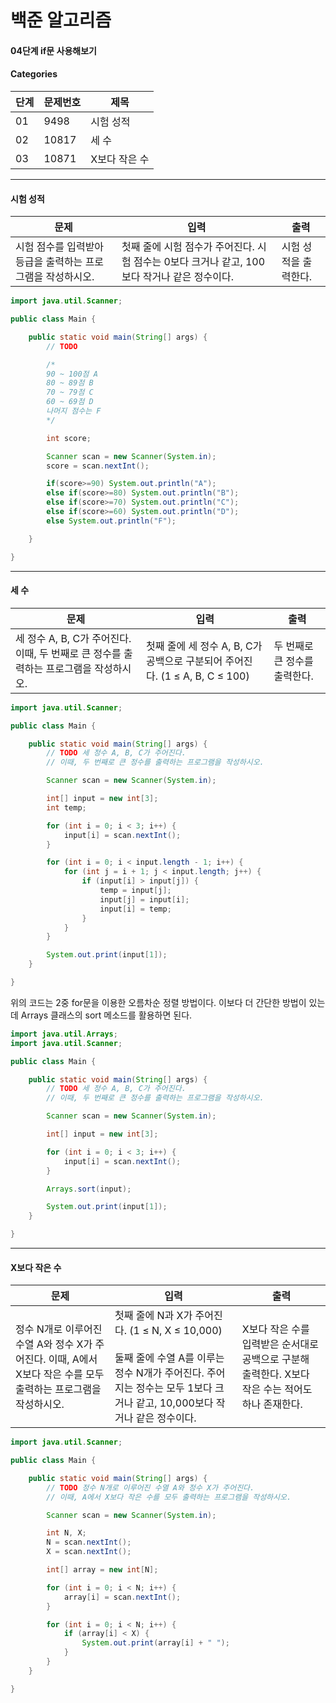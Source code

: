 # 백준 알고리즘

#### 04단계 if문 사용해보기

#### Categories

|<center>단계</center>|<center>문제번호</center>|<center>제목</center>|
|---|---|---|
|01|9498|시험 성적|
|02|10817|세 수|
|03|10871|X보다 작은 수|

<hr>

#### 시험 성적

|<center>문제</center>|<center>입력</center>|<center>출력</center>|
|---|---|---|
|시험 점수를 입력받아 등급을 출력하는 프로그램을 작성하시오.|첫째 줄에 시험 점수가 주어진다. 시험 점수는 0보다 크거나 같고, 100보다 작거나 같은 정수이다.|시험 성적을 출력한다.|

```java
import java.util.Scanner;

public class Main {

	public static void main(String[] args) {
		// TODO

		/*
		90 ~ 100점 A
		80 ~ 89점 B
		70 ~ 79점 C
		60 ~ 69점 D
		나머지 점수는 F
		*/

		int score;

		Scanner scan = new Scanner(System.in);
		score = scan.nextInt();

		if(score>=90) System.out.println("A");
		else if(score>=80) System.out.println("B");
		else if(score>=70) System.out.println("C");
		else if(score>=60) System.out.println("D");
		else System.out.println("F");

	}

}

```

<hr>

#### 세 수

|<center>문제</center>|<center>입력</center>|<center>출력</center>|
|---|---|---|
|세 정수 A, B, C가 주어진다. 이때, 두 번째로 큰 정수를 출력하는 프로그램을 작성하시오.|첫째 줄에 세 정수 A, B, C가 공백으로 구분되어 주어진다. (1 ≤ A, B, C ≤ 100)|두 번째로 큰 정수를 출력한다.|

```java
import java.util.Scanner;

public class Main {

	public static void main(String[] args) {
		// TODO 세 정수 A, B, C가 주어진다.
		// 이때, 두 번째로 큰 정수를 출력하는 프로그램을 작성하시오.

		Scanner scan = new Scanner(System.in);

		int[] input = new int[3];
		int temp;

		for (int i = 0; i < 3; i++) {
			input[i] = scan.nextInt();
		}

		for (int i = 0; i < input.length - 1; i++) {
			for (int j = i + 1; j < input.length; j++) {
				if (input[i] > input[j]) {
					temp = input[j];
					input[j] = input[i];
					input[i] = temp;
				}
			}
		}

		System.out.print(input[1]);
	}

}

```

위의 코드는 2중 for문을 이용한 오름차순 정렬 방법이다. 이보다 더 간단한 방법이 있는데 Arrays 클래스의 sort 메소드를 활용하면 된다.

```java
import java.util.Arrays;
import java.util.Scanner;

public class Main {

	public static void main(String[] args) {
		// TODO 세 정수 A, B, C가 주어진다.
		// 이때, 두 번째로 큰 정수를 출력하는 프로그램을 작성하시오.

		Scanner scan = new Scanner(System.in);

		int[] input = new int[3];

		for (int i = 0; i < 3; i++) {
			input[i] = scan.nextInt();
		}

		Arrays.sort(input);

		System.out.print(input[1]);
	}

}

```

<hr>

#### X보다 작은 수

|<center>문제</center>|<center>입력</center>|<center>출력</center>|
|---|---|---|
|정수 N개로 이루어진 수열 A와 정수 X가 주어진다. 이때, A에서 X보다 작은 수를 모두 출력하는 프로그램을 작성하시오.|첫째 줄에 N과 X가 주어진다. (1 ≤ N, X ≤ 10,000) <br> <br> 둘째 줄에 수열 A를 이루는 정수 N개가 주어진다. 주어지는 정수는 모두 1보다 크거나 같고, 10,000보다 작거나 같은 정수이다.|X보다 작은 수를 입력받은 순서대로 공백으로 구분해 출력한다. X보다 작은 수는 적어도 하나 존재한다.|

```java
import java.util.Scanner;

public class Main {

	public static void main(String[] args) {
		// TODO 정수 N개로 이루어진 수열 A와 정수 X가 주어진다.
		// 이때, A에서 X보다 작은 수를 모두 출력하는 프로그램을 작성하시오.

		Scanner scan = new Scanner(System.in);

		int N, X;
		N = scan.nextInt();
		X = scan.nextInt();

		int[] array = new int[N];

		for (int i = 0; i < N; i++) {
			array[i] = scan.nextInt();
		}

		for (int i = 0; i < N; i++) {
			if (array[i] < X) {
				System.out.print(array[i] + " ");
			}
		}
	}

}
```
